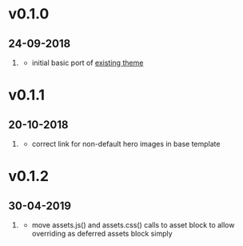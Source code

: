 # v0.1.0
##  24-09-2018

1. [](#new)
    * initial basic port of [existing theme](https://html5up.net/landed)

# v0.1.1
##  20-10-2018

1. [](#bugfix)
    * correct link for non-default hero images in base template

# v0.1.2
##  30-04-2019

1. [](#improved)
    * move assets.js() and assets.css() calls to asset block to allow overriding as deferred assets block simply